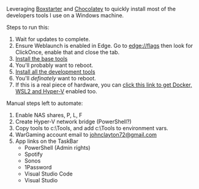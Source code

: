 Leveraging [Boxstarter](http://boxstarter.org) and [Chocolatey](http://chocolatey.org) to quickly install most of the developers tools I use on a Windows machine.

Steps to run this:

  1. Wait for updates to complete.  
  1. Ensure Weblaunch is enabled in Edge.  Go to <a href="edge://flags">edge://flags</a> then look for ClickOnce, enable that and close the tab.
  2. <a href='http://boxstarter.org/package/nr/url?https://raw.githubusercontent.com/johncclayton/Win10FastStart/master/PrepareBase.ps1'>Install the base tools</a>
  3. You'll probably want to reboot.
  4. <a href='http://boxstarter.org/package/nr/url?https://raw.githubusercontent.com/johncclayton/Win10FastStart/master/PrepareDevelopment.ps1'>Install all the development tools</a>
  5. You'll *definately* want to reboot.
  6. If this is a real piece of hardware, you can <a href='http://boxstarter.org/package/nr/url?https://raw.githubusercontent.com/johncclayton/Win10FastStart/master/PrepareRealHardware.ps1'>click this link to get Docker, WSL2 and Hyper-V</a> enabled too.

Manual steps left to automate:

  1. Enable NAS shares, P, L, F
  0. Create Hyper-V network bridge (PowerShell?)
  0. Copy tools to c:\Tools, and add c:\Tools to environment vars.
  0. WarGaming account email to johnclayton72@gmail.com
  0. App links on the TaskBar
     - PowerShell (Admin rights)
     - Spotify
     - Sonos
     - 1Password
     - Visual Studio Code
     - Visual Studio
